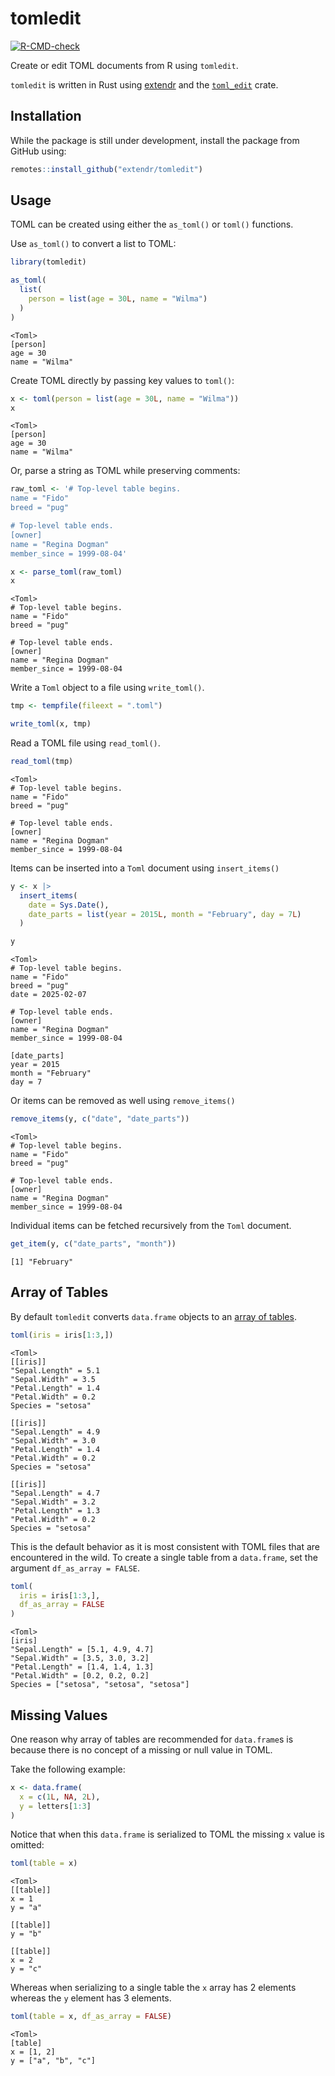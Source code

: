

# tomledit

<!-- badges: start -->
[![R-CMD-check](https://github.com/JosiahParry/tomledit/actions/workflows/R-CMD-check.yaml/badge.svg)](https://github.com/JosiahParry/tomledit/actions/workflows/R-CMD-check.yaml)
<!-- badges: end -->

Create or edit TOML documents from R using `tomledit`.

`tomledit` is written in Rust using
[extendr](https://extendr.github.io/) and the
[`toml_edit`](https://docs.rs/toml_edit/) crate.

## Installation

While the package is still under development, install the package from
GitHub using:

``` r
remotes::install_github("extendr/tomledit")
```

## Usage

TOML can be created using either the `as_toml()` or `toml()` functions.

Use `as_toml()` to convert a list to TOML:

``` r
library(tomledit)

as_toml(
  list(
    person = list(age = 30L, name = "Wilma")
  )
)
```

    <Toml>
    [person]
    age = 30
    name = "Wilma"

Create TOML directly by passing key values to `toml()`:

``` r
x <- toml(person = list(age = 30L, name = "Wilma"))
x
```

    <Toml>
    [person]
    age = 30
    name = "Wilma"

Or, parse a string as TOML while preserving comments:

``` r
raw_toml <- '# Top-level table begins.
name = "Fido"
breed = "pug"

# Top-level table ends.
[owner]
name = "Regina Dogman"
member_since = 1999-08-04'

x <- parse_toml(raw_toml)
x
```

    <Toml>
    # Top-level table begins.
    name = "Fido"
    breed = "pug"

    # Top-level table ends.
    [owner]
    name = "Regina Dogman"
    member_since = 1999-08-04

Write a `Toml` object to a file using `write_toml()`.

``` r
tmp <- tempfile(fileext = ".toml")

write_toml(x, tmp)
```

Read a TOML file using `read_toml()`.

``` r
read_toml(tmp)
```

    <Toml>
    # Top-level table begins.
    name = "Fido"
    breed = "pug"

    # Top-level table ends.
    [owner]
    name = "Regina Dogman"
    member_since = 1999-08-04

Items can be inserted into a `Toml` document using `insert_items()`

``` r
y <- x |> 
  insert_items(
    date = Sys.Date(),
    date_parts = list(year = 2015L, month = "February", day = 7L)
  )

y
```

    <Toml>
    # Top-level table begins.
    name = "Fido"
    breed = "pug"
    date = 2025-02-07

    # Top-level table ends.
    [owner]
    name = "Regina Dogman"
    member_since = 1999-08-04

    [date_parts]
    year = 2015
    month = "February"
    day = 7

Or items can be removed as well using `remove_items()`

``` r
remove_items(y, c("date", "date_parts"))
```

    <Toml>
    # Top-level table begins.
    name = "Fido"
    breed = "pug"

    # Top-level table ends.
    [owner]
    name = "Regina Dogman"
    member_since = 1999-08-04

Individual items can be fetched recursively from the `Toml` document.

``` r
get_item(y, c("date_parts", "month"))
```

    [1] "February"

## Array of Tables

By default `tomledit` converts `data.frame` objects to an [array of
tables](https://toml.io/en/v1.0.0#array-of-tables).

``` r
toml(iris = iris[1:3,])
```

    <Toml>
    [[iris]]
    "Sepal.Length" = 5.1
    "Sepal.Width" = 3.5
    "Petal.Length" = 1.4
    "Petal.Width" = 0.2
    Species = "setosa"

    [[iris]]
    "Sepal.Length" = 4.9
    "Sepal.Width" = 3.0
    "Petal.Length" = 1.4
    "Petal.Width" = 0.2
    Species = "setosa"

    [[iris]]
    "Sepal.Length" = 4.7
    "Sepal.Width" = 3.2
    "Petal.Length" = 1.3
    "Petal.Width" = 0.2
    Species = "setosa"

This is the default behavior as it is most consistent with TOML files
that are encountered in the wild. To create a single table from a
`data.frame`, set the argument `df_as_array = FALSE`.

``` r
toml(
  iris = iris[1:3,],
  df_as_array = FALSE
)
```

    <Toml>
    [iris]
    "Sepal.Length" = [5.1, 4.9, 4.7]
    "Sepal.Width" = [3.5, 3.0, 3.2]
    "Petal.Length" = [1.4, 1.4, 1.3]
    "Petal.Width" = [0.2, 0.2, 0.2]
    Species = ["setosa", "setosa", "setosa"]

## Missing Values

One reason why array of tables are recommended for `data.frame`s is
because there is no concept of a missing or null value in TOML.

Take the following example:

``` r
x <- data.frame(
  x = c(1L, NA, 2L),
  y = letters[1:3]
) 
```

Notice that when this `data.frame` is serialized to TOML the missing `x`
value is omitted:

``` r
toml(table = x)
```

    <Toml>
    [[table]]
    x = 1
    y = "a"

    [[table]]
    y = "b"

    [[table]]
    x = 2
    y = "c"

Whereas when serializing to a single table the `x` array has 2 elements
whereas the `y` element has 3 elements.

``` r
toml(table = x, df_as_array = FALSE)
```

    <Toml>
    [table]
    x = [1, 2]
    y = ["a", "b", "c"]
